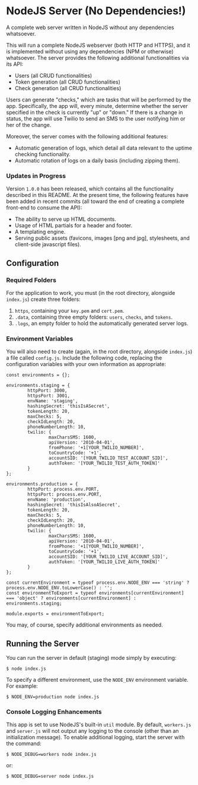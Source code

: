 # NodeJS Server (No Dependencies!)
A complete web server written in NodeJS without any dependencies whatsoever.

This will run a complete NodeJS webserver (both HTTP and HTTPS), and it is implemented without using any dependencies (NPM or otherwise) whatsoever. The server provides the following additional functionalities via its API:
* Users (all CRUD functionalities)
* Token generation (all CRUD functionalities)
* Check generation (all CRUD functionalities)

Users can generate "checks," which are tasks that will be performed by the app. Specifically, the app will, every minute, determine whether the server specified in the check is currently "up" or "down." If there is a change in status, the app will use Twilio to send an SMS to the user notifying him or her of the change.

Moreover, the server comes with the following additional features:
* Automatic generation of logs, which detail all data relevant to the uptime checking functionality.
* Automatic rotation of logs on a daily basis (including zipping them).

### Updates in Progress
Version `1.0.0` has been released, which contains all the functionality described in this README. At the present time, the following features have been added in recent commits (all toward the end of creating a complete front-end to consume the API):
* The ability to serve up HTML documents.
* Usage of HTML partials for a header and footer.
* A templating engine.
* Serving public assets (favicons, images [png and jpg], stylesheets, and client-side javascript files).

## Configuration
### Required Folders
For the application to work, you must (in the root directory, alongside `index.js`) create three folders:
1. `https`, containing your `key.pem` and `cert.pem`.
2. `.data`, containing three empty folders: `users`, `checks`, and `tokens`.
3. `.logs`, an empty folder to hold the automatically generated server logs.

### Environment Variables
You will also need to create (again, in the root directory, alongside `index.js`) a file called `config.js`. Include the following code, replacing the configuration variables with your own information as appropriate:
```
const environments = {};

environments.staging = {
        httpPort: 3000,
        httpsPort: 3001,
        envName: 'staging',
        hashingSecret: 'thisIsASecret',
        tokenLength: 20,
        maxChecks: 5,
        checkIdLength: 20,
        phoneNumberLength: 10,
        twilio: {
                maxCharsSMS: 1600,
                apiVersion: '2010-04-01',
                fromPhone: '+1[YOUR_TWILIO_NUMBER]',
                toCountryCode: '+1',
                accountSID: '[YOUR_TWILIO_TEST_ACCOUNT_SID]',
                authToken: '[YOUR_TWILIO_TEST_AUTH_TOKEN]'
        }
};

environments.production = {
        httpPort: process.env.PORT,
        httpsPort: process.env.PORT,
        envName: 'production',
        hashingSecret: 'thisIsAlsoASecret',
        tokenLength: 20,
        maxChecks: 5,
        checkIdLength: 20,
        phoneNumberLength: 10,
        twilio: {
                maxCharsSMS: 1600,
                apiVersion: '2010-04-01',
                fromPhone: '+1[YOUR_TWILIO_NUMBER]',
                toCountryCode: '+1',
                accountSID: '[YOUR_TWILIO_LIVE_ACCOUNT_SID]',
                authToken: '[YOUR_TWILIO_LIVE_AUTH_TOKEN]'
        }
};

const currentEnvironment = typeof process.env.NODE_ENV === 'string' ? process.env.NODE_ENV.toLowerCase() : '';
const environmentToExport = typeof environments[currentEnvironment] === 'object' ? environments[currentEnvironment] : environments.staging;

module.exports = environmentToExport;

```

You may, of course, specify additional environments as needed.

## Running the Server
You can run the server in default (staging) mode simply by executing:

    $ node index.js

To specify a different environment, use the `NODE_ENV` environment variable. For example:

    $ NODE_ENV=production node index.js

### Console Logging Enhancements
This app is set to use NodeJS's built-in `util` module. By default, `workers.js` and `server.js` will not output any logging to the console (other than an initialization message). To enable additional logging, start the server with the command:

    $ NODE_DEBUG=workers node index.js

or:

    $ NODE_DEBUG=server node index.js
